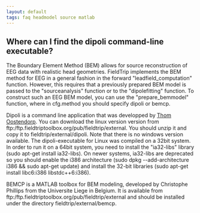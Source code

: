 ```yaml
---
layout: default
tags: faq headmodel source matlab
---
```


## Where can I find the dipoli command-line executable?

The Boundary Element Method (BEM) allows for source reconstruction of EEG data with realistic head geometries. FieldTrip implements the BEM method for EEG in a general fashion in the forward "leadfield_computation" function. However, this requires that a previously prepared BEM model is passed to the "sourceanalysis" function or to the "dipolefitting" function. To construct such an EEG BEM model, you can use the "prepare_bemmodel" function, where in cfg.method you should specify dipoli or bemcp. 

Dipoli is a command line application that was developped by [Thom Oostendorp](http://www.mbfys.ru.nl/~thom). You can download the linux version version from ftp:/ftp.fieldtriptoolbox.org/pub/fieldtrip/external. You should unzip it and copy it to fieldtrip/external/dipoli. Note that there is no windows version available. 
The dipoli-executable for Linux was compiled on a 32bit system. In order to run it on a 64bit system, you need to install the "ia32-libs" library (sudo apt-get install ia32-libs). On newer systems, ia32-libs are deprecated so you should enable the i386 architecture (sudo dpkg --add-architecture i386 && sudo apt-get update) and install the 32-bit libraries (sudo apt-get install libc6:i386 libstdc++6:i386).

BEMCP is a MATLAB toolbox for BEM modeling, developed by Christophe Phillips from the Universite Liege in Belgium. It is available from ftp:/ftp.fieldtriptoolbox.org/pub/fieldtrip/external and should be installed under the directory fieldtrip/external/bemcp.


